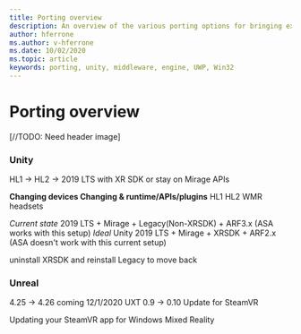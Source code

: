 ```yaml
---
title: Porting overview
description: An overview of the various porting options for bringing existing applications to Mixed Reality.
author: hferrone
ms.author: v-hferrone
ms.date: 10/02/2020
ms.topic: article
keywords: porting, unity, middleware, engine, UWP, Win32
---
```



# Porting overview

[//TODO: Need header image]

### Unity

HL1
-> HL2
-> 2019 LTS with XR SDK or stay on Mirage APIs

**Changing devices                                    Changing & runtime/APIs/plugins**
HL1
HL2
WMR headsets

*Current state* 2019 LTS + Mirage + Legacy(Non-XRSDK) + ARF3.x (ASA works with this setup)
*Ideal* Unity 2019 LTS + Mirage + XRSDK + ARF2.x (ASA doesn't work with this current setup)

uninstall XRSDK and reinstall Legacy to move back 

### Unreal

4.25 -> 4.26 coming 12/1/2020
UXT 0.9 -> 0.10
Update for SteamVR

Updating your SteamVR app for Windows Mixed Reality

